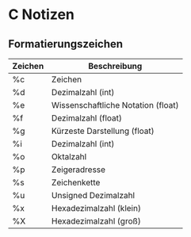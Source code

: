 # C Notizen

## Formatierungszeichen

| Zeichen | Beschreibung            |
|---------|-------------------------|
| %c      | Zeichen                 |
| %d      | Dezimalzahl (int)       |
| %e      | Wissenschaftliche Notation (float) |
| %f      | Dezimalzahl (float)     |
| %g      | Kürzeste Darstellung (float) |
| %i      | Dezimalzahl (int)       |
| %o      | Oktalzahl               |
| %p      | Zeigeradresse           |
| %s      | Zeichenkette            |
| %u      | Unsigned Dezimalzahl    |
| %x      | Hexadezimalzahl (klein) |
| %X      | Hexadezimalzahl (groß)  |